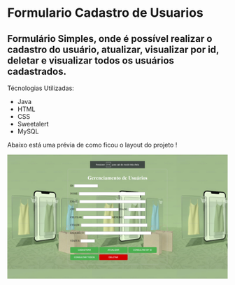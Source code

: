 # Formulario Cadastro de Usuarios

## Formulário Simples, onde é possível realizar o cadastro do usuário, atualizar, visualizar por id, deletar e visualizar todos os usuários cadastrados.

Técnologias Utilizadas:

- Java
- HTML
- CSS
- Sweetalert
- MySQL


Abaixo está uma prévia de como ficou o layout do projeto !

<img src="Cadastro_Usuario/web/images/Preview%20Layout%20Formulario.png">
